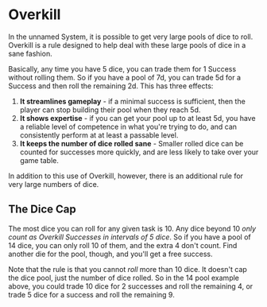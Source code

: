 # Overkill

In the unnamed System, it is possible to get very large pools of dice to roll. Overkill is a rule designed to help deal with these large pools of dice in a sane fashion.

Basically, any time you have 5 dice, you can trade them for 1 Success without rolling them. So if you have a pool of 7d, you can trade 5d for a Success and then roll the remaining 2d. This has three effects:

1. **It streamlines gameplay** - if a minimal success is sufficient, then the player can stop building their pool when they reach 5d. 
2. **It shows expertise** - if you can get your pool up to at least 5d, you have a reliable level of competence in what you're trying to do, and can consistently perform at at least a passable level.
3. **It keeps the number of dice rolled sane** - Smaller rolled dice can be counted for successes more quickly, and are less likely to take over your game table.

In addition to this use of Overkill, however, there is an additional rule for very large numbers of dice.

## The Dice Cap

The most dice you can roll for any given task is 10. Any dice beyond 10 *only count as Overkill Successes in intervals of 5 dice*. So if you have a pool of 14 dice, you can only roll 10 of them, and the extra 4 don't count. Find another die for the pool, though, and you'll get a free success.

Note that the rule is that you cannot *roll* more than 10 dice. It doesn't cap the dice pool, just the number of dice rolled. So in the 14 pool example above, you could trade 10 dice for 2 successes and roll the remaining 4, or trade 5 dice for a success and roll the remaining 9.